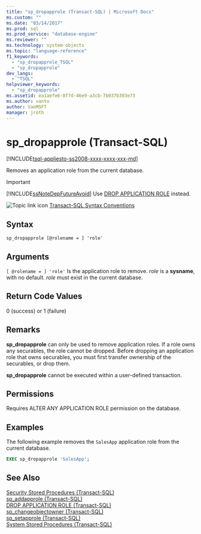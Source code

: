 ```yaml
---
title: "sp_dropapprole (Transact-SQL) | Microsoft Docs"
ms.custom: ""
ms.date: "03/14/2017"
ms.prod: sql
ms.prod_service: "database-engine"
ms.reviewer: ""
ms.technology: system-objects
ms.topic: "language-reference"
f1_keywords: 
  - "sp_dropapprole_TSQL"
  - "sp_dropapprole"
dev_langs: 
  - "TSQL"
helpviewer_keywords: 
  - "sp_dropapprole"
ms.assetid: ea1aefe6-8f7d-46e9-a3cb-7b037b393e73
ms.author: vanto
author: VanMSFT
manager: jroth
---
```

# sp_dropapprole (Transact-SQL)

[!INCLUDE[tsql-appliesto-ss2008-xxxx-xxxx-xxx-md](../../includes/tsql-appliesto-ss2008-xxxx-xxxx-xxx-md.md)]

  Removes an application role from the current database.  
  
> [!IMPORTANT]  
>  [!INCLUDE[ssNoteDepFutureAvoid](../../includes/ssnotedepfutureavoid-md.md)] Use [DROP APPLICATION ROLE](../../t-sql/statements/drop-application-role-transact-sql.md) instead.  
  
 ![Topic link icon](../../database-engine/configure-windows/media/topic-link.gif "Topic link icon") [Transact-SQL Syntax Conventions](../../t-sql/language-elements/transact-sql-syntax-conventions-transact-sql.md)  
  
## Syntax  
  
```  
sp_dropapprole [@rolename = ] 'role'  
```  
  
## Arguments  
`[ @rolename = ] 'role'`
 Is the application role to remove. *role* is a **sysname**, with no default. *role* must exist in the current database.  
  
## Return Code Values  
 0 (success) or 1 (failure)  
  
## Remarks  
 **sp_dropapprole** can only be used to remove application roles. If a role owns any securables, the role cannot be dropped. Before dropping an application role that owns securables, you must first transfer ownership of the securables, or drop them.  
  
 **sp_dropapprole** cannot be executed within a user-defined transaction.  
  
## Permissions  
 Requires ALTER ANY APPLICATION ROLE permission on the database.  
  
## Examples  
 The following example removes the `SalesApp` application role from the current database.  
  
```sql
EXEC sp_dropapprole 'SalesApp';  
```  
  
## See Also  
 [Security Stored Procedures &#40;Transact-SQL&#41;](../../relational-databases/system-stored-procedures/security-stored-procedures-transact-sql.md)   
 [sp_addapprole &#40;Transact-SQL&#41;](../../relational-databases/system-stored-procedures/sp-addapprole-transact-sql.md)   
 [DROP APPLICATION ROLE &#40;Transact-SQL&#41;](../../t-sql/statements/drop-application-role-transact-sql.md)   
 [sp_changeobjectowner &#40;Transact-SQL&#41;](../../relational-databases/system-stored-procedures/sp-changeobjectowner-transact-sql.md)   
 [sp_setapprole &#40;Transact-SQL&#41;](../../relational-databases/system-stored-procedures/sp-setapprole-transact-sql.md)   
 [System Stored Procedures &#40;Transact-SQL&#41;](../../relational-databases/system-stored-procedures/system-stored-procedures-transact-sql.md)  
  
  
